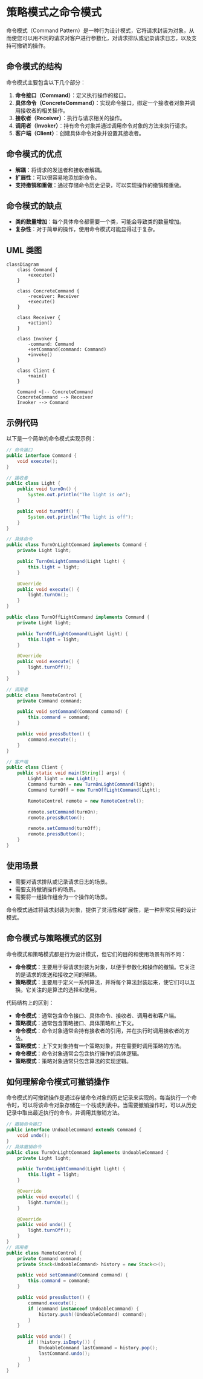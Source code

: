 # 策略模式之命令模式

命令模式（Command Pattern）是一种行为设计模式，它将请求封装为对象，从而使您可以用不同的请求对客户进行参数化，对请求排队或记录请求日志，以及支持可撤销的操作。

## 命令模式的结构

命令模式主要包含以下几个部分：
1. **命令接口（Command）**：定义执行操作的接口。
2. **具体命令（ConcreteCommand）**：实现命令接口，绑定一个接收者对象并调用接收者的相关操作。
3. **接收者（Receiver）**：执行与请求相关的操作。
4. **调用者（Invoker）**：持有命令对象并通过调用命令对象的方法来执行请求。
5. **客户端（Client）**：创建具体命令对象并设置其接收者。

## 命令模式的优点

- **解耦**：将请求的发送者和接收者解耦。
- **扩展性**：可以很容易地添加新命令。
- **支持撤销和重做**：通过存储命令历史记录，可以实现操作的撤销和重做。

## 命令模式的缺点

- **类的数量增加**：每个具体命令都需要一个类，可能会导致类的数量增加。
- **复杂性**：对于简单的操作，使用命令模式可能显得过于复杂。

## UML 类图

```mermaid
classDiagram
    class Command {
        +execute()
    }

    class ConcreteCommand {
        -receiver: Receiver
        +execute()
    }

    class Receiver {
        +action()
    }

    class Invoker {
        -command: Command
        +setCommand(command: Command)
        +invoke()
    }

    class Client {
        +main()
    }

    Command <|-- ConcreteCommand
    ConcreteCommand --> Receiver
    Invoker --> Command
```

## 示例代码

以下是一个简单的命令模式实现示例：

```java
// 命令接口
public interface Command {
    void execute();
}

// 接收者
public class Light {
    public void turnOn() {
        System.out.println("The light is on");
    }

    public void turnOff() {
        System.out.println("The light is off");
    }
}

// 具体命令
public class TurnOnLightCommand implements Command {
    private Light light;

    public TurnOnLightCommand(Light light) {
        this.light = light;
    }

    @Override
    public void execute() {
        light.turnOn();
    }
}

public class TurnOffLightCommand implements Command {
    private Light light;

    public TurnOffLightCommand(Light light) {
        this.light = light;
    }

    @Override
    public void execute() {
        light.turnOff();
    }
}

// 调用者
public class RemoteControl {
    private Command command;

    public void setCommand(Command command) {
        this.command = command;
    }

    public void pressButton() {
        command.execute();
    }
}

// 客户端
public class Client {
    public static void main(String[] args) {
        Light light = new Light();
        Command turnOn = new TurnOnLightCommand(light);
        Command turnOff = new TurnOffLightCommand(light);

        RemoteControl remote = new RemoteControl();

        remote.setCommand(turnOn);
        remote.pressButton();

        remote.setCommand(turnOff);
        remote.pressButton();
    }
}
```

## 使用场景

- 需要对请求排队或记录请求日志的场景。
- 需要支持撤销操作的场景。
- 需要将一组操作组合为一个操作的场景。

命令模式通过将请求封装为对象，提供了灵活性和扩展性，是一种非常实用的设计模式。

## 命令模式与策略模式的区别
命令模式和策略模式都是行为设计模式，但它们的目的和使用场景有所不同：
- **命令模式**：主要用于将请求封装为对象，以便于参数化和操作的撤销。它关注的是请求的发送和接收之间的解耦。
- **策略模式**：主要用于定义一系列算法，并将每个算法封装起来，使它们可以互换。它关注的是算法的选择和使用。

代码结构上的区别：
- **命令模式**：通常包含命令接口、具体命令、接收者、调用者和客户端。
- **策略模式**：通常包含策略接口、具体策略和上下文。
- **命令模式**：命令对象通常会持有接收者的引用，并在执行时调用接收者的方法。
- **策略模式**：上下文对象持有一个策略对象，并在需要时调用策略的方法。
- **命令模式**：命令对象通常会包含执行操作的具体逻辑。
- **策略模式**：策略对象通常只包含算法的实现逻辑。


## 如何理解命令模式可撤销操作
命令模式的可撤销操作是通过存储命令对象的历史记录来实现的。每当执行一个命令时，可以将该命令对象存储在一个栈或列表中。当需要撤销操作时，可以从历史记录中取出最近执行的命令，并调用其撤销方法。
```java
// 撤销命令接口
public interface UndoableCommand extends Command {
    void undo();
}
// 具体撤销命令
public class TurnOnLightCommand implements UndoableCommand {
    private Light light;

    public TurnOnLightCommand(Light light) {
        this.light = light;
    }

    @Override
    public void execute() {
        light.turnOn();
    }

    @Override
    public void undo() {
        light.turnOff();
    }
}
// 调用者
public class RemoteControl {
    private Command command;
    private Stack<UndoableCommand> history = new Stack<>();

    public void setCommand(Command command) {
        this.command = command;
    }

    public void pressButton() {
        command.execute();
        if (command instanceof UndoableCommand) {
            history.push((UndoableCommand) command);
        }
    }

    public void undo() {
        if (!history.isEmpty()) {
            UndoableCommand lastCommand = history.pop();
            lastCommand.undo();
        }
    }
}
```